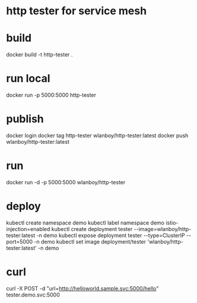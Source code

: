 # http tester for service mesh

# build
docker build -t http-tester .
# run local
docker run -p 5000:5000 http-tester

# publish
docker login
docker tag http-tester wlanboy/http-tester:latest
docker push wlanboy/http-tester:latest

# run
docker run -d -p 5000:5000 wlanboy/http-tester

# deploy
kubectl create namespace demo
kubectl label namespace demo istio-injection=enabled
kubectl create deployment tester --image=wlanboy/http-tester:latest -n demo
kubectl expose deployment tester --type=ClusterIP --port=5000 -n demo
kubectl set image deployment/tester 'wlanboy/http-tester:latest' -n demo

# curl
curl -X POST -d "url=http://helloworld.sample.svc:5000/hello" tester.demo.svc:5000
